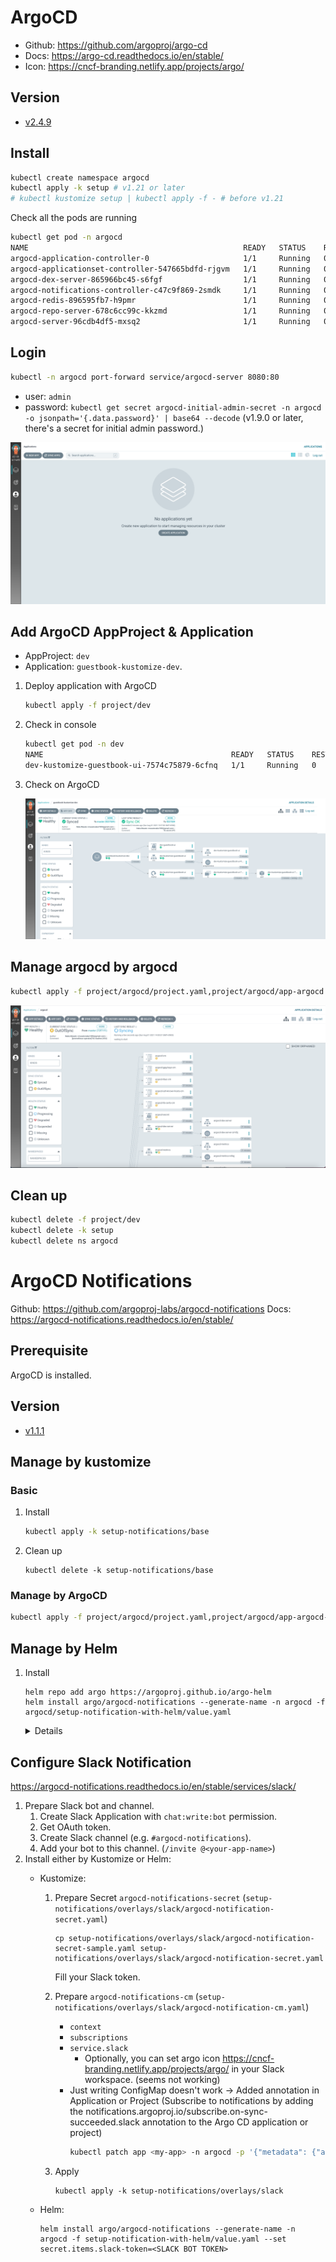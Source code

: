 # ArgoCD

- Github: https://github.com/argoproj/argo-cd
- Docs: https://argo-cd.readthedocs.io/en/stable/
- Icon: https://cncf-branding.netlify.app/projects/argo/

## Version

- [v2.4.9](https://github.com/argoproj/argo-cd/releases/tag/v2.4.9)

## Install

```bash
kubectl create namespace argocd
kubectl apply -k setup # v1.21 or later
# kubectl kustomize setup | kubectl apply -f - # before v1.21
```

Check all the pods are running

```bash
kubectl get pod -n argocd
NAME                                                READY   STATUS    RESTARTS   AGE
argocd-application-controller-0                     1/1     Running   0          90s
argocd-applicationset-controller-547665bdfd-rjgvm   1/1     Running   0          94s
argocd-dex-server-865966bc45-s6fgf                  1/1     Running   0          94s
argocd-notifications-controller-c47c9f869-2smdk     1/1     Running   0          93s
argocd-redis-896595fb7-h9pmr                        1/1     Running   0          93s
argocd-repo-server-678c6cc99c-kkzmd                 1/1     Running   0          93s
argocd-server-96cdb4df5-mxsq2                       1/1     Running   0          92s
```

## Login

```bash
kubectl -n argocd port-forward service/argocd-server 8080:80
```

- user: `admin`
- password: `kubectl get secret argocd-initial-admin-secret -n argocd -o jsonpath='{.data.password}' | base64 --decode` (v1.9.0 or later, there's a secret for initial admin password.)

![](img/argocd.png)

## Add ArgoCD AppProject & Application

- AppProject: `dev`
- Application: `guestbook-kustomize-dev`.

1. Deploy application with ArgoCD

    ```bash
    kubectl apply -f project/dev
    ```

1. Check in console

    ```bash
    kubectl get pod -n dev
    NAME                                          READY   STATUS    RESTARTS   AGE
    dev-kustomize-guestbook-ui-7574c75879-6cfnq   1/1     Running   0          95s
    ```

1. Check on ArgoCD

    ![](img/argocd-guestbook-kustomize-dev.png)

## Manage argocd by argocd

```bash
kubectl apply -f project/argocd/project.yaml,project/argocd/app-argocd.yaml
```

![](img/argocd-by-argocd.png)

## Clean up

```bash
kubectl delete -f project/dev
kubectl delete -k setup
kubectl delete ns argocd
```

# ArgoCD Notifications

Github: https://github.com/argoproj-labs/argocd-notifications
Docs: https://argocd-notifications.readthedocs.io/en/stable/

## Prerequisite

ArgoCD is installed.

## Version

- [v1.1.1](https://github.com/argoproj-labs/argocd-notifications/releases/tag/v1.1.1)


## Manage by kustomize

### Basic

1. Install

    ```bash
    kubectl apply -k setup-notifications/base
    ```

1. Clean up

    ```
    kubectl delete -k setup-notifications/base
    ```

### Manage by ArgoCD


```bash
kubectl apply -f project/argocd/project.yaml,project/argocd/app-argocd-notifications.yaml
```

## Manage by Helm

1. Install

    ```
    helm repo add argo https://argoproj.github.io/argo-helm
    helm install argo/argocd-notifications --generate-name -n argocd -f argocd/setup-notification-with-helm/value.yaml
    ```

    <details>

    failed:

    ```
    Error: YAML parse error on argocd-notifications/templates/configmap.yaml: error converting YAML to JSON: yaml: line 15: did not find expected key
    ```

    https://github.com/argoproj/argo-helm/issues/616 → fixed in https://github.com/argoproj-labs/argocd-notifications/pull/315

    </details>

## Configure Slack Notification

https://argocd-notifications.readthedocs.io/en/stable/services/slack/

1. Prepare Slack bot and channel.
    1. Create Slack Application with `chat:write:bot` permission.
    1. Get OAuth token.
    1. Create Slack channel (e.g. `#argocd-notifications`).
    1. Add your bot to this channel. (`/invite @<your-app-name>`)
1. Install either by Kustomize or Helm:
    - Kustomize:
        1. Prepare Secret `argocd-notifications-secret` (`setup-notifications/overlays/slack/argocd-notification-secret.yaml`)
            ```
            cp setup-notifications/overlays/slack/argocd-notification-secret-sample.yaml setup-notifications/overlays/slack/argocd-notification-secret.yaml
            ```

            Fill your Slack token.

        1. Prepare `argocd-notifications-cm` (`setup-notifications/overlays/slack/argocd-notification-cm.yaml`)
            - `context`
            - `subscriptions`
            - `service.slack`
                - Optionally, you can set argo icon https://cncf-branding.netlify.app/projects/argo/ in your Slack workspace. (seems not working)
            - Just writing ConfigMap doesn't work -> Added annotation in Application or Project (Subscribe to notifications by adding the notifications.argoproj.io/subscribe.on-sync-succeeded.slack annotation to the Argo CD application or project)
                ```bash
                kubectl patch app <my-app> -n argocd -p '{"metadata": {"annotations": {"notifications.argoproj.io/subscribe.on-sync-succeeded.slack":"<my-channel>"}}}' --type merge
                ```
        1. Apply
            ```base
            kubectl apply -k setup-notifications/overlays/slack
            ```
    - Helm:

        ```
        helm install argo/argocd-notifications --generate-name -n argocd -f setup-notification-with-helm/value.yaml --set secret.items.slack-token=<SLACK BOT TOKEN>
        ```
